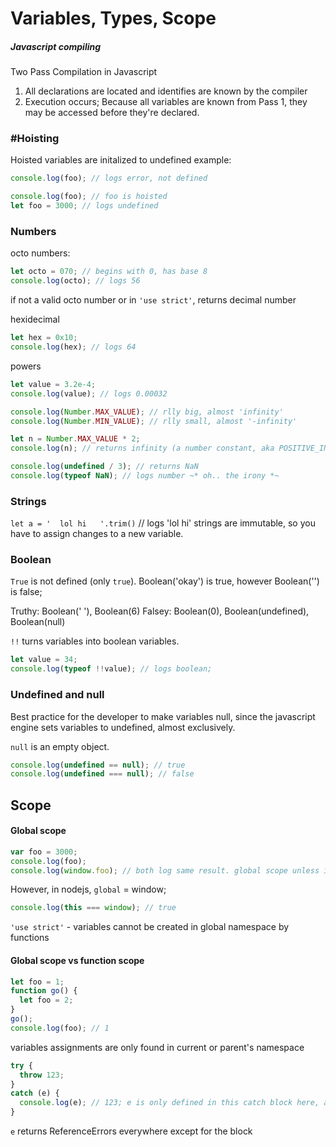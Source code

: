 # Variables, Types, Scope

##### Javascript compiling
Two Pass Compilation in Javascript
1. All declarations are located and identifies are known by the compiler
2. Execution occurs; Because all variables are known from Pass 1, they may be accessed before they're declared.

### #Hoisting
Hoisted variables are initalized to undefined
example:
```javascript
console.log(foo); // logs error, not defined
```

```javascript
console.log(foo); // foo is hoisted
let foo = 3000; // logs undefined
```

### Numbers

octo numbers:
```javascript
let octo = 070; // begins with 0, has base 8
console.log(octo); // logs 56
```
if not a valid octo number or in `'use strict'`, returns decimal number

hexidecimal
```javascript
let hex = 0x10;
console.log(hex); // logs 64
```

powers
```javascript
let value = 3.2e-4;
console.log(value); // logs 0.00032
```

```javascript
console.log(Number.MAX_VALUE); // rlly big, almost 'infinity'
console.log(Number.MIN_VALUE); // rlly small, almost '-infinity'

let n = Number.MAX_VALUE * 2;
console.log(n); // returns infinity (a number constant, aka POSITIVE_INFINITY)

console.log(undefined / 3); // returns NaN
console.log(typeof NaN); // logs number ~* oh.. the irony *~
```

### Strings
`let a = '  lol hi   '.trim()` // logs 'lol hi'
strings are immutable, so you have to assign changes to a new variable.

### Boolean
`True` is not defined (only `true`). Boolean('okay') is true, however Boolean('') is false;

Truthy: Boolean(' '), Boolean(6)
Falsey: Boolean(0), Boolean(undefined), Boolean(null)

`!!` turns variables into boolean variables.
```javascript
let value = 34;
console.log(typeof !!value); // logs boolean;
```

### Undefined and null
Best practice for the developer to make variables null, since the javascript engine sets variables to undefined, almost exclusively.

`null` is an empty object.

```javascript
console.log(undefined == null); // true
console.log(undefined === null); // false
```

## Scope

#### Global scope

```javascript
var foo = 3000;
console.log(foo);
console.log(window.foo); // both log same result. global scope unless in a function
```
However, in nodejs, `global` = window;

```javascript
console.log(this === window); // true
```

`'use strict'` - variables cannot be created in global namespace by functions

#### Global scope vs function scope

```javascript
let foo = 1;
function go() {
  let foo = 2;
}
go();
console.log(foo); // 1
```
variables assignments are only found in current or parent's namespace


```javascript
try {
  throw 123;
}
catch (e) {
  console.log(e); // 123; e is only defined in this catch block here, and not hoisted
}
```
`e` returns ReferenceErrors everywhere except for the block
